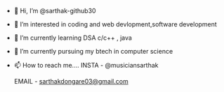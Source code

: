 - 👋 Hi, I’m @sarthak-github30
- 👀 I’m interested in coding and web devlopment,software development
- 🌱 I’m currently learning DSA c/c++ , java
- 💞️ I’m currently pursuing my btech in computer science
- 📫 How to reach me....
    INSTA - @musiciansarthak
    
    EMAIL - sarthakdongare03@gmail.com
<!---
sarthak-github30/sarthak-github30 is a ✨ special ✨ repository because its `README.md` (this file) appears on your GitHub profile.
You can click the Preview link to take a look at your changes.
--->
